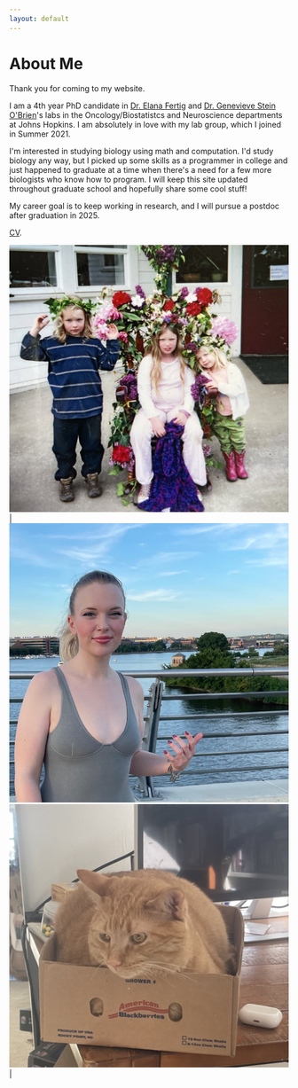 ```yaml
---
layout: default
---
```

# About Me
Thank you for coming to my website. 

I am a 4th year PhD candidate in [Dr. Elana Fertig](https://fertiglab.com/) and [Dr. Genevieve Stein O'Brien](http://www.steinobrienlab.org/)'s labs in the Oncology/Biostatistcs and Neuroscience departments at Johns Hopkins. I am absolutely in love with my lab group, which I joined in Summer 2021. 

I'm interested in studying biology using math and computation. I'd study biology any way, but I picked up some skills as a programmer in college and just happened to graduate at a time when there's a need for a few more biologists who know how to program. I will keep this site updated throughout graduate school and hopefully share some cool stuff! 

My career goal is to keep working in research, and I will pursue a postdoc after graduation in 2025.

[CV](./cv.html).

![](assets/stuff/CE536DBE-1684-4C12-9443-4199EFB03385.jpeg)  |  ![](assets/stuff/F73BA9D8-4831-4521-B8B9-960FD0C252E6_1_105_c.jpeg) 
![](assets/stuff/B74108D7-6478-436A-AE87-D7670F2FB836.jpeg)  | ![]()
